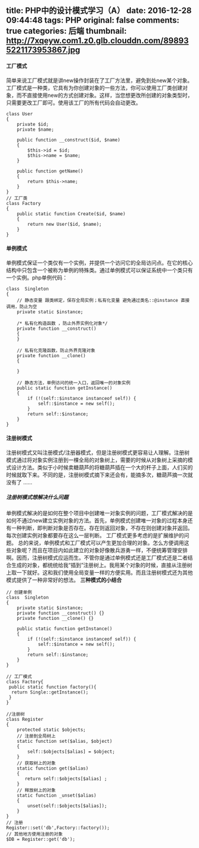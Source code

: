 title: PHP中的设计模式学习（A）
date: 2016-12-28 09:44:48
tags: PHP
original: false
comments: true
categories: 后端
thumbnail: http://7xqeyw.com1.z0.glb.clouddn.com/898935221173953867.jpg
---
#### 工厂模式
简单来说工厂模式就是讲new操作封装在了工厂方法里，避免到处new某个对象。
工厂模式是一种类，它具有为你创建对象的一些方法，你可以使用工厂类创建对象，而不直接使用new的方式创建对象。这样，当您想更改所创建的对象类型时，只需要更改工厂即可。使用该工厂的所有代码会自动更改。

```
class User
{
    private $id;
    private $name;

    public function __construct($id, $name)
    {
        $this->id = $id;
        $this->name = $name;
    }

    public function getName()
    {
        return $this->name;
    }
}
// 工厂类
class Factory
{
    public static function Create($id, $name)
    {
        return new User($id, $name);
    }
}
```
<!-- more -->
#### 单例模式
单例模式保证一个类仅有一个实例，并提供一个访问它的全局访问点。在它的核心结构中只包含一个被称为单例的特殊类。通过单例模式可以保证系统中一个类只有一个实例。php单例代码：

```
class  Singleton
{
    // 静态变量 跟类绑定，保存全局实例；私有化变量 避免通过类名::@instance 直接调用，防止为空
    private static $instance;

    /* 私有化构造函数 ，防止外界实例化对象*/
    private function __construct()
    {
    }

    // 私有化克隆函数，防止外界克隆对象
    private function __clone()
    {

    }

    // 静态方法，单例访问的统一入口，返回唯一的对象实例
    public static function getInstance()
    {
        if (!(self::$instance instanceof self)) {
            self::$instance = new self();
        }
        return self::$instance;
    }
}
```
#### 注册树模式
注册树模式又叫注册模式/注册器模式，但是注册树模式更容易让人理解。注册树模式通过将对象实例注册到一棵全局的对象树上，需要的时候从对象树上采摘的模式设计方法。类似于小时候卖糖葫芦的将糖葫芦插在一个大的杆子上面，人们买的时候就取下来。不同的是，注册树模式摘下来还会有，能摘多次，糖葫芦摘一次就没有了 ……
##### 注册树模式想解决什么问题
单例模式解决的是如何在整个项目中创建唯一对象实例的问题，工厂模式解决的是如何不通过new建立实例对象的方法。首先，单例模式创建唯一对象的过程本身还有一种判断，即判断对象是否存在。存在则返回对象，不存在则创建对象并返回。 每次创建实例对象都要存在这么一层判断。 工厂模式更多考虑的是扩展维护的问题。 总的来说，单例模式和工厂模式可以产生更加合理的对象。怎么方便调用这些对象呢？而且在项目内如此建立的对象好像散兵游勇一样，不便统筹管理安排啊。因而，注册树模式应运而生。不管你是通过单例模式还是工厂模式还是二者结合生成的对象，都统统给我“插到”注册树上。我用某个对象的时候，直接从注册树上取一下就好。这和我们使用全局变量一样的方便实用。而且注册树模式还为其他模式提供了一种非常好的想法。
**三种模式的小结合**
```
// 创建单例
class  Singleton
{
    private static $instance;
    private function __construct() {}
    private function __clone() {}
    
    public static function getInstance()
    {
        if (!(self::$instance instanceof self)) {
            self::$instance = new self();
        }
        return self::$instance;
    }
}

// 工厂模式
class Factory{
 public static function factory(){
  return Single::getInstance();
 }
}

//注册树
class Register
{
    protected static $objects;
    // 注册到全局树上
    static function set($alias, $object)
    {
        self::$objects[$alias] = $object;
    }
    // 获取树上的对象
    static function get($alias)
    {
       return self::$objects[$alias] ;
    }
    // 释放树上的对象
    static function _unset($alias)
    {
        unset(self::$objects[$alias]);
    }
}
// 注册
Register::set('db',Factory::factory());
// 其他地方使用注册的对象
$DB = Register::get('db');
```




